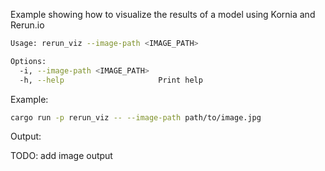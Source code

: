 Example showing how to visualize the results of a model using Kornia and Rerun.io

```bash
Usage: rerun_viz --image-path <IMAGE_PATH>

Options:
  -i, --image-path <IMAGE_PATH>
  -h, --help                     Print help
```

Example:

```bash
cargo run -p rerun_viz -- --image-path path/to/image.jpg
```

Output:

TODO: add image output
